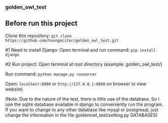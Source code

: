 ### golden_owl_test
## Before run this project 
Clone this repository: ```git clone https://github.com/huungociter/golden_owl_test.git```

#1 Need to install Django: 
Open terminal and run command: ```pip install django```

#2 Run project: 
Open terminal at root directory (example: golden_owl_test/)
 
Run command: ```python manage.py runserver```

Open: ```localhost:8000``` or ```http://127.0.0.1:8000``` on browser to view website\

(Note: Due to the nature of the test, there is little use of the database. So I use the sqlite database available in django to conveniently run the program. If you want to change to any other database like mysql or postgresql, just change the information in the file goldenowl_test/setting.py DATABASES)